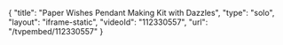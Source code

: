 {
    "title": "Paper Wishes Pendant Making Kit with Dazzles",
    "type": "solo",
    "layout": "iframe-static",
    "videoId": "112330557",
    "url": "\/tvpembed\/112330557"
}
